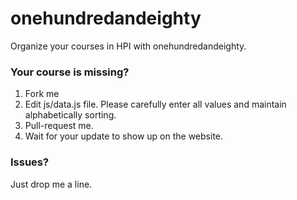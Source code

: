 # onehundredandeighty

Organize your courses in HPI with onehundredandeighty.

### Your course is missing?
1. Fork me
2. Edit js/data.js file. Please carefully enter all values and maintain alphabetically sorting.
3. Pull-request me.
4. Wait for your update to show up on the website.

### Issues?
Just drop me a line.
